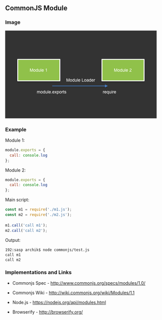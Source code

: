 ## CommonJS Module

### Image

![img](pic.png "commonjs")

### Example
Module 1:
```javascript
module.exports = {
  call: console.log
};
```

Module 2:
```javascript
module.exports = {
  call: console.log
};
```

Main script:
```javascript
const m1 = require('./m1.js');
const m2 = require('./m2.js');

m1.call('call m1');
m2.call('call m2');
```
Output:
```
192:sasp archik$ node commonjs/test.js
call m1
call m2
```


### Implementations and Links
+ Commonjs Spec - http://www.commonjs.org/specs/modules/1.0/

+ Commonjs Wiki - http://wiki.commonjs.org/wiki/Modules/1.1

+ Node.js - https://nodejs.org/api/modules.html

+ Browserify - http://browserify.org/
